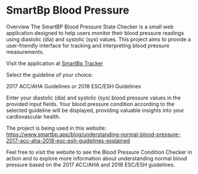 # SmartBp Blood Pressure

Overview
The SmartBP Blood Pressure State Checker is a small web application designed to help users monitor their blood pressure readings using diastolic (dia) and systolic (sys) values. This project aims to provide a user-friendly interface for tracking and interpreting blood pressure measurements.

Visit the application at [SmartBp Tracker](https://smartbp-checkbloodpressure.netlify.app/)

Select the guideline of your choice:

2017 ACC/AHA Guidelines or
2018 ESC/ESH Guidelines

Enter your diastolic (dia) and systolic (sys) blood pressure values in the provided input fields.
Your blood pressure condition according to the selected guideline will be displayed, providing valuable insights into your cardiovascular health.

The project is being used in this website: https://www.smartbp.app/blog/understanding-normal-blood-pressure-2017-acc-aha-2018-esc-esh-guidelines-explained

Feel free to visit the website to see the Blood Pressure Condition Checker in action and to explore more information about understanding normal blood pressure based on the 2017 ACC/AHA and 2018 ESC/ESH guidelines.

